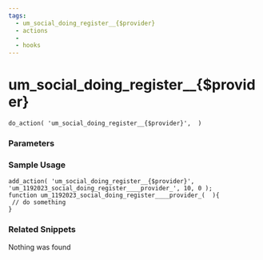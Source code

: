 ```yaml
---
tags: 
  - um_social_doing_register__{$provider}
  - actions
  - 
  - hooks
---
```

# um\_social\_doing\_register\_\_{$provider}

``` php:no-line-numbers
do_action( 'um_social_doing_register__{$provider}',  )
```
<div class='hook-sep'></div>

### Parameters

<div class='hook-sep'></div>



### Sample Usage

``` php:no-line-numbers
add_action( 'um_social_doing_register__{$provider}', 'um_1192023_social_doing_register____provider_', 10, 0 );
function um_1192023_social_doing_register____provider_(  ){
 // do something
}
```
<div class='hook-sep'></div>



### Related Snippets

Nothing was found

